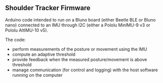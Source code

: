 ## Shoulder Tracker Firmware
Arduino code intended to run on a Bluno board (either Beetle BLE or Bluno nano) connected to an IMU through I2C (either a Pololu MinIMU-9 v3 or Pololu AltIMU-10 v5).

The code:
- perform measurements of the posture or movement using the IMU
- compute an adaptive threshold
- provide feedback when the measured posture/movement is above threshold
- manage communication (for control and logging) with the host software running on the computer
